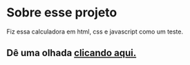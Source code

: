 # Sobre esse projeto
Fiz essa calculadora em html, css e javascript como um teste.
## Dê uma olhada [clicando aqui.](https://bru.is-a.dev/calculadora-html)
